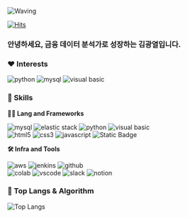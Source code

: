 <!-- Header -->

![Waving](https://capsule-render.vercel.app/api?type=waving&height=300&color=gradient&text=Finance,%20Yeol)

[![Hits](https://hits.seeyoufarm.com/api/count/incr/badge.svg?url=https%3A%2F%2Fgithub.com%2F______&count_bg=%2379C83D&title_bg=%23555555&icon=&icon_color=%23E7E7E7&title=hits&edge_flat=false)](https://hits.seeyoufarm.com)



### 안녕하세요, 금융 데이터 분석가로 성장하는 김광열입니다.

<!-- Body -->

### ❤️ Interests
![python](https://img.shields.io/badge/python-3776AB.svg?&style=for-the-badge&logo=python&logoColor=white)
![mysql](https://img.shields.io/badge/mysql-4479A1.svg?&style=for-the-badge&logo=mysql&logoColor=white)
![visual basic](https://img.shields.io/badge/Visual%20Basic-%23512BD4?style=for-the-badge&logo=Visual%20Basic)




### 🦾 Skills
**🧑‍💻 Lang and Frameworks**
<!-- Oracle의 요청으로 Java 로고가 Simple Icons에서 삭제되었기에 대신 OpenJDK의 로고를 사용 -->
![mysql](https://img.shields.io/badge/mysql-4479A1.svg?&style=for-the-badge&logo=mysql&logoColor=white)
![elastic stack](https://img.shields.io/badge/Elastic-%23005571?style=for-the-badge&logo=elasticstack)
![python](https://img.shields.io/badge/python-3776AB.svg?&style=for-the-badge&logo=python&logoColor=white)
![visual basic](https://img.shields.io/badge/Visual%20Basic-%23512BD4?style=for-the-badge&logo=Visual%20Basic)
<br>
![html5](https://img.shields.io/badge/html5-E34F26.svg?&style=for-the-badge&logo=html5&logoColor=white)
![css3](https://img.shields.io/badge/css3-1572B6.svg?&style=for-the-badge&logo=css3&logoColor=white)
![javascript](https://img.shields.io/badge/javascript-F7DF1E.svg?&style=for-the-badge&logo=javascript&logoColor=white)
![Static Badge](https://img.shields.io/badge/bootstrap-%237952B3?style=for-the-badge&logo=bootstrap&logoColor=%23ffffff)





**🛠️ Infra and Tools**


![aws](https://img.shields.io/badge/aws-232F3E.svg?&style=for-the-badge&logo=amazonaws&logoColor=white)
![jenkins](https://img.shields.io/badge/jekins-%23D24939?style=for-the-badge&logo=jenkins&logoColor=%23ffffff)
![github](https://img.shields.io/badge/github-181717.svg?&style=for-the-badge&logo=github&logoColor=white)
<br>
![colab](https://img.shields.io/badge/colab-F9AB00.svg?&style=for-the-badge&logo=googlecolab&logoColor=white)
![vscode](https://img.shields.io/badge/vscode-007ACC.svg?&style=for-the-badge&logo=visualstudiocode&logoColor=white)
![slack](https://img.shields.io/badge/slack-4A154B.svg?&style=for-the-badge&logo=slack&logoColor=white)
![notion](https://img.shields.io/badge/notion-000000.svg?&style=for-the-badge&logo=notion&logoColor=white)

### 🚌 Top Langs & Algorithm

![Top Langs](https://github-readme-stats.vercel.app/api/top-langs/?username=financyeol&layout=compact&&bg_color=00000000)
